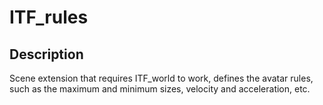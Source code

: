# ITF_rules

## Description

Scene extension that requires ITF_world to work, defines the avatar rules, such as the maximum and minimum sizes, velocity and acceleration, etc.

